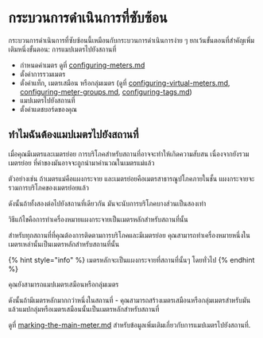 # กระบวนการดำเนินการที่ซับซ้อน

กระบวนการดำเนินการที่ซับซ้อนนี้เหมือนกับกระบวนการดำเนินการง่าย ๆ ยกเว้นขั้นตอนที่สำคัญเพิ่มเติมหนึ่งขั้นตอน: การแมปเมตรไปยังสถานที่

* กำหนดค่าเมตร ดูที่ [configuring-meters.md](../getting-started/configuring-the-application/configuring-meters.md "mention")
* ตั้งค่าการรวมเมตร
* ตั้งค่าแท็ก, เมตรเสมือน หรือกลุ่มเมตร (ดูที่ [configuring-virtual-meters.md](../getting-started/configuring-the-application/configuring-virtual-meters.md "mention"), [configuring-meter-groups.md](../getting-started/configuring-the-application/configuring-meter-groups.md "mention"), [configuring-tags.md](../getting-started/configuring-the-application/configuring-tags.md "mention"))
* แมปเมตรไปยังสถานที่
* ตั้งค่าแดชบอร์ดของคุณ



## ทำไมฉันต้องแมปเมตรไปยังสถานที่

เมื่อคุณมีเมตรและเมตรย่อย การบริโภคสำหรับสถานที่อาจจะทำให้เกิดความสับสน เนื่องจากยังรวมเมตรย่อย ที่ค่าของมันอาจจะถูกนำมาคำนวณในเมตรแม่แล้ว

ตัวอย่างเช่น ถ้าเมตรแม่คือแผงกระจาย และเมตรย่อยคือเมตรสาธารณูปโภคภายในชั้น แผงกระจายจะรวมการบริโภคของเมตรย่อยแล้ว

ดังนั้นถ้าทั้งสองต่อไปยังสถานที่เดียวกัน มันจะนับการบริโภคบางส่วนเป็นสองเท่า



วิธีแก้ไขคือการทำเครื่องหมายแผงกระจายเป็นเมตรหลักสำหรับสถานที่นั้น

สำหรับทุกสถานที่ที่คุณต้องการติดตามการบริโภคและมีเมตรย่อย คุณสามารถทำเครื่องหมายหนึ่งในเมตรเหล่านั้นเป็นเมตรหลักสำหรับสถานที่นั้น&#x20;

{% hint style="info" %}
เมตรหลักจะเป็นแผงกระจายที่สถานที่นั้นๆ โดยทั่วไป
{% endhint %}

คุณยังสามารถแมปเมตรเสมือนหรือกลุ่มเมตร

ดังนั้นถ้ามีเมตรหลักมากกว่าหนึ่งในสถานที่ - คุณสามารถสร้างเมตรเสมือนหรือกลุ่มเมตรสำหรับมัน แล้วแมปกลุ่มหรือเมตรเสมือนนั้นเป็นเมตรหลักสำหรับสถานที่



ดูที่ [marking-the-main-meter.md](../getting-started/configuring-the-application/marking-the-main-meter.md "mention") สำหรับข้อมูลเพิ่มเติมเกี่ยวกับการแมปเมตรไปยังสถานที่.